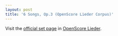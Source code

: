 ```yaml
---
layout: post
title: '6 Songs, Op.3 (OpenScore Lieder Corpus)'
---
```


Visit the [official set page] in [OpenScore Lieder].

[official set page]: https://musescore.com/openscore-lieder-corpus/sets/4910391
[OpenScore Lieder]: https://musescore.com/openscore-lieder-corpus

